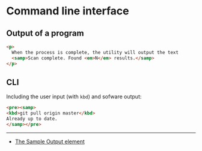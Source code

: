 # Command line interface

## Output of a program

```html
<p>
  When the process is complete, the utility will output the text
  <samp>Scan complete. Found <em>N</em> results.</samp>
</p>
```

## CLI

Including the user input (with `kbd`) and sofware output:

```html
<pre><samp>
<kbd>git pull origin master</kbd>
Already up to date.
</samp></pre>
```
---

* [The Sample Output element](https://developer.mozilla.org/en-US/docs/Web/HTML/Element/samp)

